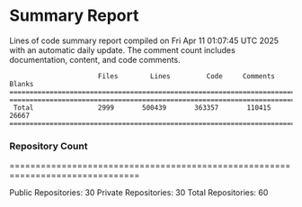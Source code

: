 # Summary Report
Lines of code summary report compiled on Fri Apr 11 01:07:45 UTC 2025 with an automatic daily update. The comment count includes documentation, content, and code comments.
```
                      Files        Lines         Code     Comments       Blanks
===============================================================================
===============================================================================
 Total                2999       500439       363357       110415        26667
===============================================================================
```

### Repository Count
===============================================================================

Public Repositories: 30
Private Repositories: 30
Total Repositories: 60

